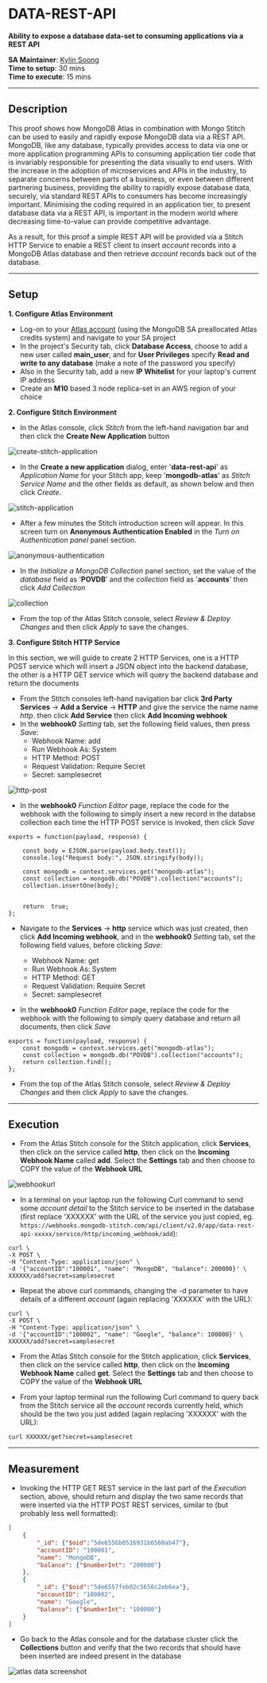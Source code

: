 # DATA-REST-API

__Ability to expose a database data-set to consuming applications via a REST API__

__SA Maintainer__: [Kylin Soong](mailto:kylin.soong@mongodb.com) <br/>
__Time to setup__: 30 mins <br/>
__Time to execute__: 15 mins <br/>


---
## Description

This proof shows how MongoDB Atlas in combination with Mongo Stitch can be used to easily and rapidly expose MongoDB data via a REST API. MongoDB, like any database, typically provides access to data via one or more application programming APIs to consuming application tier code that is invariably responsible for presenting the data visually to end users. With the increase in the adoption of microservices and APIs in the industry, to separate concerns between parts of a business, or even between different partnering business, providing the ability to rapidly expose database data, securely, via standard REST APIs to consumers has become increasingly important. Minimising the coding required in an application tier, to present database data via a REST API, is important in the modern world where decreasing time-to-value can provide competitive advantage. 

As a result, for this proof a simple REST API will be provided via a Stitch HTTP Service to enable a REST client to insert _account_ records into a MongoDB Atlas database and then retrieve _account_ records back out of the database.

---
## Setup

__1. Configure Atlas Environment__
* Log-on to your [Atlas account](http://cloud.mongodb.com) (using the MongoDB SA preallocated Atlas credits system) and navigate to your SA project
* In the project's Security tab, click __Database Access__, choose to add a new user called __main_user__, and for __User Privileges__ specify __Read and write to any database__ (make a note of the password you specify)
* Also in the Security tab, add a new __IP Whitelist__ for your laptop's current IP address
* Create an __M10__ based 3 node replica-set in an AWS region of your choice

__2. Configure Stitch Environment__
* In the Atlas console, click *Stitch* from the left-hand navigation bar and then click the __Create New Application__ button

![create-stitch-application](img/stitch-create.png "Create Stitch Application")

* In the __Create a new application__ dialog, enter '__data-rest-api__' as *Application Name* for your Stitch app, keep '__mongodb-atlas__' as *Stitch Service Name* and the other fields as default, as shown below and then click *Create*.

![stitch-application](img/pov-39-stitch-app.png "Stitch Application")

* After a few minutes the Stitch introduction screen will appear. In this screen turn on __Anonymous Authentication Enabled__ in the *Turn on Authentication panel* panel section.

![anonymous-authentication](img/anon-auth.png "Anonymous Authentication")

* In the *Initialize a MongoDB Collection* panel section, set the value of the *database* field as '__POVDB__' and the *collection* field as '__accounts__' then click *Add Collection*

![collection](img/collection.png "Initiate Collection")

* From the top of the Atlas Stitch console, select *Review & Deploy Changes* and then click *Apply* to save the changes.


__3. Configure Stitch HTTP Service__

In this section, we will guide to create 2 HTTP Services, one is a HTTP POST service which will insert a JSON object into the backend database, the other is a HTTP GET service which will query the backend database and return the documents

* From the Stitch consoles left-hand navigation bar click __3rd Party Services__ -> __Add a Service__ -> __HTTP__ and give the service the name name *http*. then click __Add Service__ then click __Add Incoming webhook__
* In the __webhook0__ *Setting* tab, set the following field values, then press _Save_:
  - Webhook Name: add
  - Run Webhook As: System
  - HTTP Method: POST
  - Request Validation: Require Secret
  - Secret: samplesecret

![http-post](img/pov-39-post-service.png "HTTP POST Method")

* In the __webhook0__ *Function Editor* page, replace the code for the webhook with the following to simply insert a new record in the databse collection each time the HTTP POST service is invoked, then click _Save_

~~~
exports = function(payload, response) {

    const body = EJSON.parse(payload.body.text());
    console.log("Request body:", JSON.stringify(body));

    const mongodb = context.services.get("mongodb-atlas");
    const collection = mongodb.db("POVDB").collection("accounts");
    collection.insertOne(body);

    
    return  true;
};
~~~

* Navigate to the __Services__ -> __http__ service which was just created, then click __Add Incoming webhook__, and in the __webhook0__ *Setting* tab, set the following field values, before clicking _Save_:
  - Webhook Name: get
  - Run Webhook As: System
  - HTTP Method: GET
  - Request Validation: Require Secret 
  - Secret: samplesecret

* In the __webhook0__ *Function Editor* page, replace the code for the webhook with the following to simply query database and return all documents, then click _Save_

~~~
exports = function(payload, response) {
    const mongodb = context.services.get("mongodb-atlas");
    const collection = mongodb.db("POVDB").collection("accounts");
    return collection.find();
};
~~~

* From the top of the Atlas Stitch console, select *Review & Deploy Changes* and then click *Apply* to save the changes.
    
---
## Execution

* From the Atlas Stitch console for the Stitch application, click __Services__, then click on the service called __http__, then click on the __Incoming Webhook Name__ called __add__. Select the __Settings__ tab and then choose to COPY the value of the __Webhook URL__

![webhookurl](img/webhookurl.png "Webhook URL")

* In a terminal on your laptop run the following Curl command to send some _account detail_ to the Stitch service to be inserted in the database (first replace 'XXXXXX' with the URL of the service you just copied, eg. ``https://webhooks.mongodb-stitch.com/api/client/v2.0/app/data-rest-api-xxxxx/service/http/incoming_webhook/add``):

~~~
curl \
-X POST \
-H "Content-Type: application/json" \
-d '{"accountID":"100001", "name": "MongoDB", "balance": 200000}' \
XXXXXX/add?secret=samplesecret
~~~ 

* Repeat the above curl commands, changing the -d parameter to have details of a different _account_ (again replacing 'XXXXXX' with the URL):

~~~
curl \
-X POST \
-H "Content-Type: application/json" \
-d '{"accountID":"100002", "name": "Google", "balance": 100000}' \
XXXXXX/add?secret=samplesecret
~~~ 

* From the Atlas Stitch console for the Stitch application, click __Services__, then click on the service called __http__, then click on the __Incoming Webhook Name__ called __get__. Select the __Settings__ tab and then choose to COPY the value of the __Webhook URL__

* From your laptop terminal run the following Curl command to query back from the Stitch service all the _account_ records currently held, which should be the two you just added (again replacing 'XXXXXX' with the URL):

~~~
curl XXXXXX/get?secret=samplesecret
~~~


---
## Measurement

* Invoking the HTTP GET REST service in the last part of the _Execution_ section, above, should return and display the two same records that were inserted via the HTTP POST REST services, similar to (but probably less well formatted):

```json
[
    {
        "_id": {"$oid":"5de6556b0516931b6560ab47"},
        "accountID": "100001",
        "name": "MongoDB",
        "balance": {"$numberInt": "200000"}
    },
    {
        "_id": {"$oid":"5de6557feb02c5656c2eb6ea"},
        "accountID": "100002",
        "name": "Google",
        "balance": {"$numberInt": "100000"} 
    }
]
```

* Go back to the Atlas console and for the database cluster click the __Collections__ button and verify that the two records that should have been inserted are indeed present in the database

![atlas data screenshot](img/atlas-screenshot.png "atlas screenshot")



